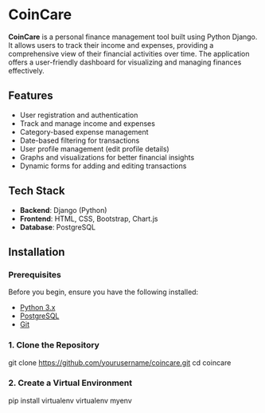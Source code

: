 # CoinCare

**CoinCare** is a personal finance management tool built using Python Django. It allows users to track their income and expenses, providing a comprehensive view of their financial activities over time. The application offers a user-friendly dashboard for visualizing and managing finances effectively.

## Features

- User registration and authentication
- Track and manage income and expenses
- Category-based expense management
- Date-based filtering for transactions
- User profile management (edit profile details)
- Graphs and visualizations for better financial insights
- Dynamic forms for adding and editing transactions

## Tech Stack

- **Backend**: Django (Python)
- **Frontend**: HTML, CSS, Bootstrap, Chart.js
- **Database**: PostgreSQL

## Installation

### Prerequisites

Before you begin, ensure you have the following installed:

- [Python 3.x](https://www.python.org/downloads/)
- [PostgreSQL](https://www.postgresql.org/download/)
- [Git](https://git-scm.com/)

### 1. Clone the Repository

git clone https://github.com/yourusername/coincare.git
cd coincare

### 2. Create a Virtual Environment

pip install virtualenv
virtualenv myenv
